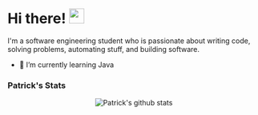 # Hi there! <img src="https://raw.githubusercontent.com/MartinHeinz/MartinHeinz/master/wave.gif" width="30px" height="30px">

I'm a software engineering student who is passionate about writing code, solving problems, automating stuff, and building software.

- 🌱 I’m currently learning Java

### Patrick's Stats
<p align="center" >
<img alt="Patrick's github stats" src="https://github-readme-stats.vercel.app/api?username=gitpk-0&show_icons=true&theme=merko"  > </p>


<!--
**gitpk-0/gitpk-0** is a ✨ _special_ ✨ repository because its `README.md` (this file) appears on your GitHub profile.

Here are some ideas to get you started:

- 🔭 I’m currently working on ...

- 👯 I’m looking to collaborate on ...
- 🤔 I’m looking for help with ...
- 💬 Ask me about ...
- 📫 How to reach me: ...
- 😄 Pronouns: ...
- ⚡ Fun fact: ...
-->
